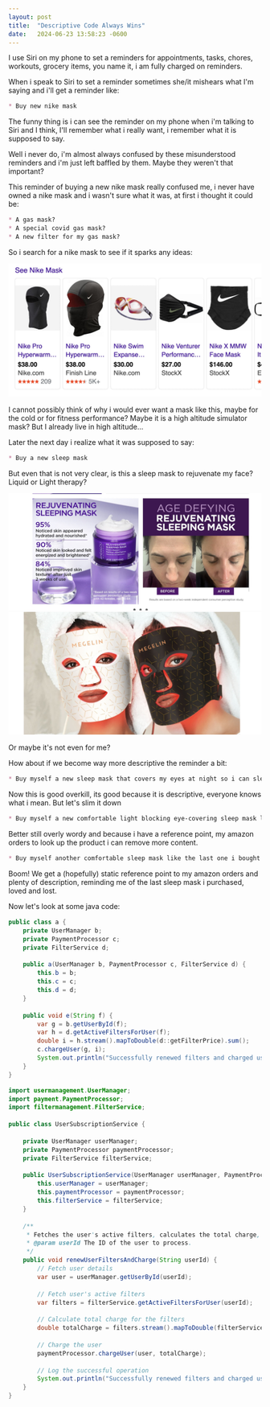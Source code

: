 ```yaml
---
layout: post
title:  "Descriptive Code Always Wins"
date:   2024-06-23 13:58:23 -0600
---
```


I use Siri on my phone to set a reminders for appointments, tasks, chores, workouts, grocery items, you name it, i am fully charged on reminders.

When i speak to Siri to set a reminder sometimes she/it mishears what I'm saying and i'll get a reminder like:

```markdown
* Buy new nike mask
```

The funny thing is i can see the reminder on my phone when i'm talking to Siri and I think, I'll remember what i really want, i remember what it is supposed to say.

Well i never do, i'm almost always confused by these misunderstood reminders and i'm just left baffled by them.  Maybe they weren't that important?

This reminder of buying a new nike mask really confused me, i never have owned a nike mask and i wasn't sure what it was, at first i thought it could be:

```markdown
* A gas mask?
* A special covid gas mask?
* A new filter for my gas mask?
```

So i search for a nike mask to see if it sparks any ideas:


<img src="/assets/images/posts/descriptive-code-always-wins/nike-mask.jpg" alt="nike mask" class="small"/>

I cannot possibly think of why i would ever want a mask like this, maybe for the cold or for fitness performance?  Maybe it is a high altitude simulator mask? But I already live in high altitude...

Later the next day i realize what it was supposed to say:
```markdown
* Buy a new sleep mask
```

But even that is not very clear, is this a sleep mask to rejuvenate my face?  Liquid or Light therapy?

<img src="/assets/images/posts/descriptive-code-always-wins/rejuvenating-sleep-mask.jpg" alt="sleep mask" class="small"/>
<img src="/assets/images/posts/descriptive-code-always-wins/light-therapy-mask.jpg" alt="sleep mask" class="small"/>

Or maybe it's not even for me?  

How about if we become way more descriptive the reminder a bit:

```markdown
* Buy myself a new sleep mask that covers my eyes at night so i can sleep better, but not too tight on my face or that covers my nose, like the other one i got on amazon.
```

Now this is good overkill, its good because it is descriptive, everyone knows what i mean. But let's slim it down

```markdown
* Buy myself a new comfortable light blocking eye-covering sleep mask like the last one i bought on amazon.
```

Better still overly wordy and because i have a reference point, my amazon orders to look up the product i can remove more content.

```markdown
* Buy myself another comfortable sleep mask like the last one i bought on amazon.
```

Boom!  We get a (hopefully) static reference point to my amazon orders and plenty of description, reminding me of the last sleep mask i purchased, loved and lost.

Now let's look at some java code:

```java
public class a {
    private UserManager b;
    private PaymentProcessor c;
    private FilterService d;

    public a(UserManager b, PaymentProcessor c, FilterService d) {
        this.b = b;
        this.c = c;
        this.d = d;
    }

    public void e(String f) {
        var g = b.getUserById(f);
        var h = d.getActiveFiltersForUser(f);
        double i = h.stream().mapToDouble(d::getFilterPrice).sum();
        c.chargeUser(g, i);
        System.out.println("Successfully renewed filters and charged user " + g.getName() + " for $" + i);
    }
}
```

```java
import usermanagement.UserManager;
import payment.PaymentProcessor;
import filtermanagement.FilterService;

public class UserSubscriptionService {

    private UserManager userManager;
    private PaymentProcessor paymentProcessor;
    private FilterService filterService;

    public UserSubscriptionService(UserManager userManager, PaymentProcessor paymentProcessor, FilterService filterService) {
        this.userManager = userManager;
        this.paymentProcessor = paymentProcessor;
        this.filterService = filterService;
    }

    /**
     * Fetches the user's active filters, calculates the total charge, and processes the payment.
     * @param userId The ID of the user to process.
     */
    public void renewUserFiltersAndCharge(String userId) {
        // Fetch user details
        var user = userManager.getUserById(userId);
        
        // Fetch user's active filters
        var filters = filterService.getActiveFiltersForUser(userId);
        
        // Calculate total charge for the filters
        double totalCharge = filters.stream().mapToDouble(filterService::getFilterPrice).sum();
        
        // Charge the user
        paymentProcessor.chargeUser(user, totalCharge);
        
        // Log the successful operation
        System.out.println("Successfully renewed filters and charged user " + user.getName() + " for $" + totalCharge);
    }
}
```
